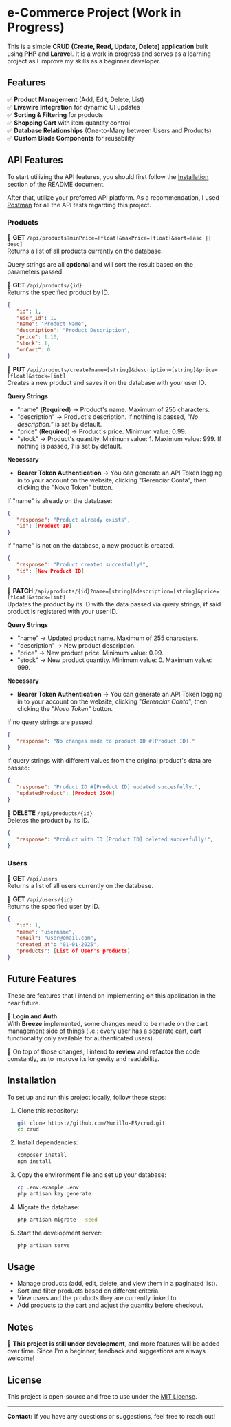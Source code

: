 # e-Commerce Project (Work in Progress)

This is a simple **CRUD (Create, Read, Update, Delete) application** built using **PHP** and **Laravel**. It is a work in progress and serves as a learning project as I improve my skills as a beginner developer.

## Features

✅ **Product Management** (Add, Edit, Delete, List)  
✅ **Livewire Integration** for dynamic UI updates  
✅ **Sorting & Filtering** for products  
✅ **Shopping Cart** with item quantity control  
✅ **Database Relationships** (One-to-Many between Users and Products)  
✅ **Custom Blade Components** for reusability

## API Features

To start utilizing the API features, you should first follow the [Installation](#installation) section of the README document.

After that, utilize your preferred API platform. As a recommendation, I used [Postman](https://www.postman.com/) for all the API tests regarding this project.

### Products

🔗 **GET** `/api/products?minPrice=[float]&maxPrice=[float]&sort=[asc || desc]`  
Returns a list of all products currently on the database.

Query strings are all **optional** and will sort the result based on the parameters passed.

🔗 **GET** `/api/products/{id}`  
Returns the specified product by ID.  
```json
{
   "id": 1,
   "user_id": 1,
   "name": "Product Name",
   "description": "Product Description",
   "price": 1.10,
   "stock": 1,
   "onCart": 0
}
```

🔗 **PUT** `/api/products/create?name=[string]&description=[string]&price=[float]&stock=[int]`  
Creates a new product and saves it on the database with your user ID.

**Query Strings**  
- "name" (**Required**) -> Product's name. Maximum of 255 characters.
- "description" -> Product's description. If nothing is passed, *"No description."* is set by default.
- "price" (**Required**) -> Product's price. Minimum value: 0.99.
- "stock" -> Product's quantity. Minimum value: 1. Maximum value: 999. If nothing is passed, *1* is set by default.

**Necessary**
- **Bearer Token Authentication** -> You can generate an API Token logging in to your account on the website, clicking "Gerenciar Conta", then clicking the "Novo Token" button.

If "name" is already on the database:  
```json
{
   "response": "Product already exists",
   "id": [Product ID]
}
```

If "name" is not on the database, a new product is created.  
```json
{
   "response": "Product created succesfully!",
   "id": [New Product ID]
}
```

🔗 **PATCH** `/api/products/{id}?name=[string]&description=[string]&price=[float]&stock=[int]`  
Updates the product by its ID with the data passed via query strings, **if** said product is registered with your user ID.

**Query Strings**  
- "name" -> Updated product name. Maximum of 255 characters.
- "description" -> New product description.
- "price" -> New product price. Minimum value: 0.99.
- "stock" -> New product quantity. Minimum value: 0. Maximum value: 999.

**Necessary**
- **Bearer Token Authentication** -> You can generate an API Token logging in to your account on the website, clicking "*Gerenciar Conta*", then clicking the "*Novo Token*" button.

If no query strings are passed:  
```json
{
   "response": "No changes made to product ID #[Product ID]."
}
```

If query strings with different values from the original product's data are passed:  
```json
{
   "response": "Product ID #[Product ID] updated succesfully.",
   "updatedProduct": [Product JSON]
}
```

🔗 **DELETE** `/api/products/{id}`  
Deletes the product by its ID.  
```json
{
   "response": "Product with ID [Product ID] deleted succesfully!",
}
```

### Users
🔗 **GET** `/api/users`  
Returns a list of all users currently on the database.

🔗 **GET** `/api/users/{id}`  
Returns the specified user by ID.  
```json
{
   "id": 1,
   "name": "username",
   "email": "user@email.com",
   "created_at": "01-01-2025",
   "products": [List of User's products]
}
```

## Future Features

These are features that I intend on implementing on this application in the near future.

📌 **Login and Auth**  
With **Breeze** implemented, some changes need to be made on the cart management side of things (i.e.: every user has a separate cart, cart functionality only available for authenticated users).

📌 On top of those changes, I intend to **review** and **refactor** the code constantly, as to improve its longevity and readability.

## Installation

To set up and run this project locally, follow these steps:

1. Clone this repository:
   ```sh
   git clone https://github.com/Murillo-ES/crud.git
   cd crud
   ```
2. Install dependencies:
   ```sh
   composer install
   npm install
   ```
3. Copy the environment file and set up your database:
   ```sh
   cp .env.example .env
   php artisan key:generate
   ```
4. Migrate the database:
   ```sh
   php artisan migrate --seed
   ```
5. Start the development server:
   ```sh
   php artisan serve
   ```

## Usage

- Manage products (add, edit, delete, and view them in a paginated list).
- Sort and filter products based on different criteria.
- View users and the products they are currently linked to.
- Add products to the cart and adjust the quantity before checkout.

## Notes

🚀 **This project is still under development**, and more features will be added over time. Since I'm a beginner, feedback and suggestions are always welcome!

## License

This project is open-source and free to use under the [MIT License](LICENSE).

---

**Contact:** If you have any questions or suggestions, feel free to reach out!
